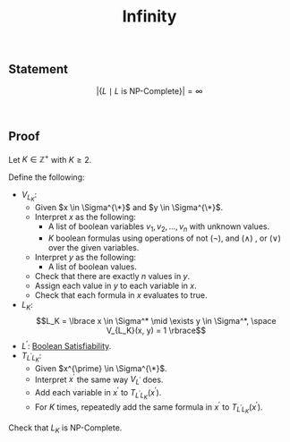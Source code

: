 # $$\text{Infinity}$$

<br>

## Statement

$$\vert{\lbrace L \mid L \text{ is NP-Complete} \rbrace}\vert = \infty$$

<br>

## Proof

Let $K \in \mathbb{Z}^+$ with $K \geq 2$.

Define the following:
- $V_{L_K}$:
  - Given $x \in \Sigma^{\*}$ and $y \in \Sigma^{\*}$.
  - Interpret $x$ as the following:
    - A list of boolean variables $v_1, v_2, ..., v_n$ with unknown values.
    - $K$ boolean formulas using operations of not ($\neg$), and ($\land$) , or ($\lor$) over the given variables.
  - Interpret $y$ as the following:
    - A list of boolean values.
  - Check that there are exactly $n$ values in $y$.
  - Assign each value in $y$ to each variable in $x$.
  - Check that each formula in $x$ evaluates to true.
- $L_K$: $$L_K = \lbrace x \in \Sigma^* \mid \exists y \in \Sigma^*, \space V_{L_K}(x, y) = 1 \rbrace$$
- $L^{\prime}$: [Boolean Satisfiability](../NP-Complete-Family/Boolean-Satisfiability.md).
- $T_{L^{\prime}L_K}$:
  - Given $x^{\prime} \in \Sigma^{\*}$.
  - Interpret $x^{\prime}$ the same way $V_{L^{\prime}}$ does.
  - Add each variable in $x^{\prime}$ to $T_{L^{\prime}L_K}(x^{\prime})$.
  - For $K$ times, repeatedly add the same formula in $x^{\prime}$ to $T_{L^{\prime}L_K}(x^{\prime})$.

Check that $L_K$ is NP-Complete.
